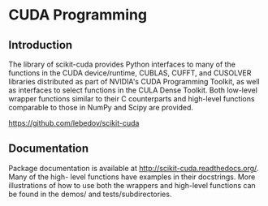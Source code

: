 # CUDA Programming 

## Introduction 

The library of scikit-cuda provides Python interfaces to many of the functions in the CUDA 
device/runtime, CUBLAS, CUFFT, and CUSOLVER libraries distributed as part of NVIDIA's CUDA 
Programming Toolkit, as well as interfaces to select functions in the CULA Dense Toolkit. 
Both low-level wrapper functions similar to their C counterparts and high-level functions 
comparable to those in NumPy and Scipy are provided.

https://github.com/lebedov/scikit-cuda

## Documentation

Package documentation is available at http://scikit-cuda.readthedocs.org/. Many of the high-
level functions have examples in their docstrings. More illustrations of how to use both 
the wrappers and high-level functions can be found in the demos/ and tests/subdirectories.
